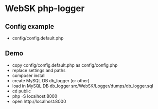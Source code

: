 # WebSK php-logger

## Config example
* config/config.default.php

## Demo
* copy config/config.default.php as config/config.php
* replace settings and paths
* composer install
* create MySQL DB db_logger (or other) 
* load in MySQL DB db_logger src/WebSK/Logger/dumps/db_logger.sql
* cd public
* php -S localhost:8000
* open http://localhost:8000